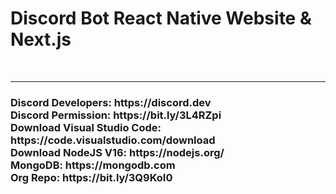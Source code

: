 # Discord Bot React Native Website & Next.js
<br>

<hr>
<h3>
Discord Developers: https://discord.dev<br>
Discord Permission: https://bit.ly/3L4RZpi<br>
Download Visual Studio Code: https://code.visualstudio.com/download<br>
Download NodeJS V16: https://nodejs.org/<br>
MongoDB: https://mongodb.com<br>
Org Repo: https://bit.ly/3Q9KoI0</h3>





